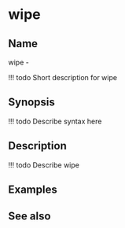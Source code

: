 

# wipe


## Name
wipe - 

<!-- prettier-ignore -->
!!! todo
     Short description for wipe

## Synopsis
<!-- prettier-ignore -->
!!! todo
    Describe syntax here

## Description
<!-- prettier-ignore -->
!!! todo
    Describe wipe

## Examples

## See also

